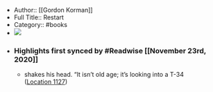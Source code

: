 - Author:: [[Gordon Korman]]
- Full Title:: Restart
- Category:: #books
- ![](https://images-na.ssl-images-amazon.com/images/I/51busCN8oIL._SL200_.jpg)
- ### Highlights first synced by #Readwise [[November 23rd, 2020]]
    - shakes his head. “It isn’t old age; it’s looking into a T-34 ([Location 1127](https://readwise.io/to_kindle?action=open&asin=B01M5J6AN3&location=1127))
